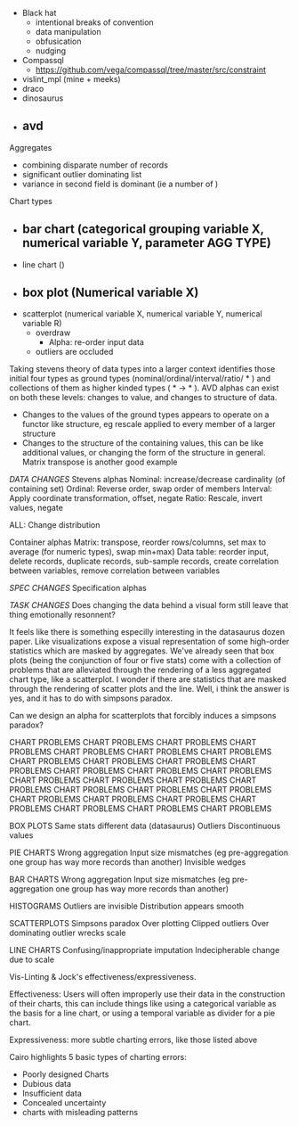 - Black hat
  - intentional breaks of convention
  - data manipulation
  - obfusication
  - nudging
- Compassql
  - https://github.com/vega/compassql/tree/master/src/constraint
- vislint_mpl (mine + meeks)
- draco
- dinosaurus
- avd
  -

Aggregates
- combining disparate number of records
- significant outlier dominating list
- variance in second field is dominant (ie a number of )

Chart types
- bar chart (categorical grouping variable X, numerical variable Y, parameter AGG TYPE)
  -
- line chart ()
- box plot (Numerical variable X)
  -
- scatterplot (numerical variable X, numerical variable Y, numerical variable R)
  - overdraw
    - Alpha: re-order input data
  - outliers are occluded




Taking stevens theory of data types into a larger context identifies those initial four types as ground types (nominal/ordinal/interval/ratio/ * ) and collections of them as higher kinded types ( * -> * ). AVD alphas can exist on both these levels: changes to value, and changes to structure of data.

- Changes to the values of the ground types appears to operate on a functor like structure, eg rescale applied to every member of a larger structure
- Changes to the structure of the containing values, this can be like additional values, or changing the form of the structure in general. Matrix transpose is another good example

*DATA CHANGES*
Stevens alphas
Nominal: increase/decrease cardinality (of containing set)
Ordinal: Reverse order, swap order of members
Interval: Apply coordinate transformation, offset, negate
Ratio: Rescale, invert values, negate

ALL: Change distribution

Container alphas
Matrix: transpose, reorder rows/columns, set max to average (for numeric types), swap min+max)
Data table: reorder input, delete records, duplicate records, sub-sample records, create correlation between variables, remove correlation between variables

*SPEC CHANGES*
Specification alphas


*TASK CHANGES*
Does changing the data behind a visual form still leave that thing emotionally resonnent?



It feels like there is something especilly interesting in the datasaurus dozen paper. Like visualizations expose a visual representation of some high-order statistics which are masked by aggregates. We've already seen that box plots (being the conjunction of four or five stats) come with a collection of problems that are alleviated through the rendering of a less aggregated chart type, like a scatterplot. I wonder if there are statistics that are masked through the rendering of scatter plots and the line. Well, i think the answer is yes, and it has to do with simpsons paradox.

Can we design an alpha for scatterplots that forcibly induces a simpsons paradox?


CHART PROBLEMS CHART PROBLEMS CHART PROBLEMS CHART PROBLEMS CHART PROBLEMS CHART PROBLEMS CHART PROBLEMS CHART PROBLEMS CHART PROBLEMS CHART PROBLEMS CHART PROBLEMS CHART PROBLEMS CHART PROBLEMS CHART PROBLEMS CHART PROBLEMS CHART PROBLEMS CHART PROBLEMS CHART PROBLEMS CHART PROBLEMS CHART PROBLEMS CHART PROBLEMS CHART PROBLEMS CHART PROBLEMS CHART PROBLEMS CHART PROBLEMS CHART PROBLEMS CHART PROBLEMS CHART PROBLEMS

BOX PLOTS
Same stats different data (datasaurus)
Outliers
Discontinuous values

PIE CHARTS
Wrong aggregation
Input size mismatches (eg pre-aggregation one group has way more records than another)
Invisible wedges

BAR CHARTS
Wrong aggregation
Input size mismatches (eg pre-aggregation one group has way more records than another)

HISTOGRAMS
Outliers are invisible
Distribution appears smooth

SCATTERPLOTS
Simpsons paradox
Over plotting
Clipped outliers
Over dominating outlier wrecks scale

LINE CHARTS
Confusing/inappropriate imputation
Indecipherable change due to scale


Vis-Linting & Jock's effectiveness/expressiveness.

Effectiveness: Users will often improperly use their data in the construction of their charts, this can include things like using a categorical variable as the basis for a line chart, or using a temporal variable as divider for a pie chart.

Expressiveness: more subtle charting errors, like those listed above


Cairo highlights 5 basic types of charting errors:
- Poorly designed Charts
- Dubious data
- Insufficient data
- Concealed uncertainty
- charts with misleading patterns
